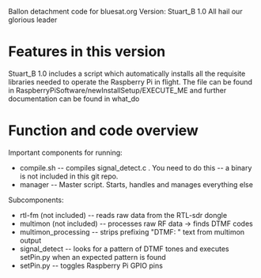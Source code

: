 Ballon detachment code for bluesat.org
Version: Stuart_B 1.0
All hail our glorious leader

Features in this version
========================
Stuart_B 1.0 includes a script which automatically installs all the requisite libraries needed
to operate the Raspberry Pi in flight. The file can be found in
RaspberryPiSoftware/newInstallSetup/EXECUTE_ME
and further documentation can be found in what_do



Function and code overview
==========================

Important components for running:
* compile.sh -- compiles signal_detect.c . You need to do this -- a binary is not included in this git repo.
* manager -- Master script.  Starts, handles and manages everything else


Subcomponents:
* rtl-fm (not included) -- reads raw data from the RTL-sdr dongle
* multimon (not included) -- processes raw RF data -> finds DTMF codes
* multimon_processing -- strips prefixing "DTMF: " text from multimon output
* signal_detect -- looks for a pattern of DTMF tones and executes setPin.py when an expected pattern is found
* setPin.py -- toggles Raspberry Pi GPIO pins



